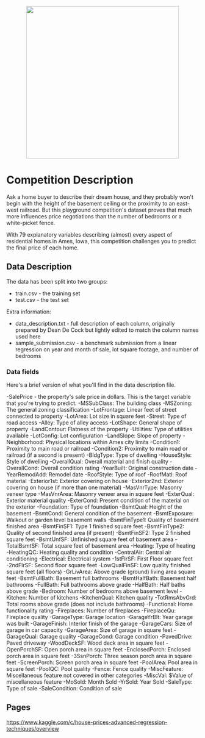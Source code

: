 <p align="center"> 
<img src="https://cdn.icon-icons.com/icons2/2699/PNG/512/kaggle_logo_icon_168474.png" width="400">

# Competition Description

Ask a home buyer to describe their dream house, and they probably won't begin with the height of the basement ceiling or the proximity to an east-west railroad. But this playground competition's dataset proves that much more influences price negotiations than the number of bedrooms or a white-picket fence.

With 79 explanatory variables describing (almost) every aspect of residential homes in Ames, Iowa, this competition challenges you to predict the final price of each home.

## Data Description

The data has been split into two groups:
- train.csv - the training set
- test.csv - the test set

Extra information:
- data_description.txt - full description of each column, originally prepared by Dean De Cock but lightly edited to match the column names used here
- sample_submission.csv - a benchmark submission from a linear regression on year and month of sale, lot square footage, and number of bedrooms

### Data fields

Here's a brief version of what you'll find in the data description file.

-SalePrice - the property's sale price in dollars. This is the target variable that you're trying to predict.
-MSSubClass: The building class
-MSZoning: The general zoning classification
-LotFrontage: Linear feet of street connected to property
-LotArea: Lot size in square feet
-Street: Type of road access
-Alley: Type of alley access
-LotShape: General shape of property
-LandContour: Flatness of the property
-Utilities: Type of utilities available
-LotConfig: Lot configuration
-LandSlope: Slope of property
-Neighborhood: Physical locations within Ames city limits
-Condition1: Proximity to main road or railroad
-Condition2: Proximity to main road or railroad (if a second is present)
-BldgType: Type of dwelling
-HouseStyle: Style of dwelling
-OverallQual: Overall material and finish quality
-OverallCond: Overall condition rating
-YearBuilt: Original construction date
-YearRemodAdd: Remodel date
-RoofStyle: Type of roof
-RoofMatl: Roof material
-Exterior1st: Exterior covering on house
-Exterior2nd: Exterior covering on house (if more than one material)
-MasVnrType: Masonry veneer type
-MasVnrArea: Masonry veneer area in square feet
-ExterQual: Exterior material quality
-ExterCond: Present condition of the material on the exterior
-Foundation: Type of foundation
-BsmtQual: Height of the basement
-BsmtCond: General condition of the basement
-BsmtExposure: Walkout or garden level basement walls
-BsmtFinType1: Quality of basement finished area
-BsmtFinSF1: Type 1 finished square feet
-BsmtFinType2: Quality of second finished area (if present)
-BsmtFinSF2: Type 2 finished square feet
-BsmtUnfSF: Unfinished square feet of basement area
-TotalBsmtSF: Total square feet of basement area
-Heating: Type of heating
-HeatingQC: Heating quality and condition
-CentralAir: Central air conditioning
-Electrical: Electrical system
-1stFlrSF: First Floor square feet
-2ndFlrSF: Second floor square feet
-LowQualFinSF: Low quality finished square feet (all floors)
-GrLivArea: Above grade (ground) living area square feet
-BsmtFullBath: Basement full bathrooms
-BsmtHalfBath: Basement half bathrooms
-FullBath: Full bathrooms above grade
-HalfBath: Half baths above grade
-Bedroom: Number of bedrooms above basement level
-Kitchen: Number of kitchens
-KitchenQual: Kitchen quality
-TotRmsAbvGrd: Total rooms above grade (does not include bathrooms)
-Functional: Home functionality rating
-Fireplaces: Number of fireplaces
-FireplaceQu: Fireplace quality
-GarageType: Garage location
-GarageYrBlt: Year garage was built
-GarageFinish: Interior finish of the garage
-GarageCars: Size of garage in car capacity
-GarageArea: Size of garage in square feet
-GarageQual: Garage quality
-GarageCond: Garage condition
-PavedDrive: Paved driveway
-WoodDeckSF: Wood deck area in square feet
-OpenPorchSF: Open porch area in square feet
-EnclosedPorch: Enclosed porch area in square feet
-3SsnPorch: Three season porch area in square feet
-ScreenPorch: Screen porch area in square feet
-PoolArea: Pool area in square feet
-PoolQC: Pool quality
-Fence: Fence quality
-MiscFeature: Miscellaneous feature not covered in other categories
-MiscVal: $Value of miscellaneous feature
-MoSold: Month Sold
-YrSold: Year Sold
-SaleType: Type of sale
-SaleCondition: Condition of sale

## Pages
https://www.kaggle.com/c/house-prices-advanced-regression-techniques/overview